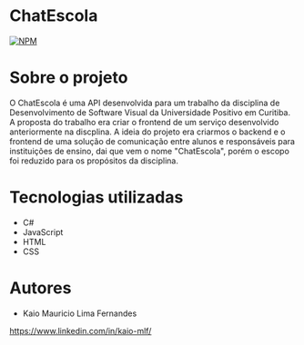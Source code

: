 
# ChatEscola 
[![NPM](https://img.shields.io/npm/l/react)](https://github.com/KaioLF/ChatEscola/blob/main/LICENSE) 

# Sobre o projeto

O ChatEscola é uma API desenvolvida para um trabalho da disciplina de Desenvolvimento de Software Visual da Universidade Positivo em Curitiba. A proposta do trabalho era criar o frontend de um serviço desenvolvido anteriormente na discplina. A ideia do projeto era criarmos o backend e o frontend de uma solução de comunicação entre alunos e responsáveis para instituições de ensino, dai que vem o nome "ChatEscola", porém o escopo foi reduzido para os propósitos da disciplina.


# Tecnologias utilizadas

- C#
- JavaScript
- HTML
- CSS

# Autores

- Kaio Mauricio Lima Fernandes

https://www.linkedin.com/in/kaio-mlf/
